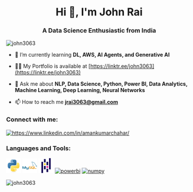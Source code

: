 <h1 align="center">Hi 👋, I'm John Rai</h1>
<h3 align="center">A Data Science Enthusiastic from India</h3>

<p align="left"> <img src="https://komarev.com/ghpvc/?username=john3063&label=Profile%20views&color=0e75b6&style=flat" alt="john3063" /> </p>

- 🌱 I’m currently learning **DL, AWS, AI Agents, and Generative AI**

- 👨‍💻 My Portfolio is available at [https://linktr.ee/john3063](https://linktr.ee/john3063)

- 💬 Ask me about **NLP, Data Science, Python, Power BI, Data Analytics, Machine Learning, Deep Learning, Neural Networks**

- 📫 How to reach me **jrai3063@gmail.com**

<h3 align="left">Connect with me:</h3>
<p align="left">
<a href="https://www.linkedin.com/in/john-rai-042185213" target="blank"><img align="center" src="https://raw.githubusercontent.com/rahuldkjain/github-profile-readme-generator/master/src/images/icons/Social/linked-in-alt.svg" alt="https://www.linkedin.com/in/amankumarchahar/" height="30" width="40" /></a>
</p>

<h3 align="left">Languages and Tools:</h3>
<p align="left"> <a href="https://www.python.org" target="_blank" rel="noreferrer"><img src="https://raw.githubusercontent.com/devicons/devicon/master/icons/python/python-original.svg" alt="python" width="40" height="40"/></a> <a href="https://www.mysql.com/" target="_blank" rel="noreferrer"><img src="https://raw.githubusercontent.com/devicons/devicon/master/icons/mysql/mysql-original-wordmark.svg" alt="mysql" width="40" height="40"/></a> <a href="https://pandas.pydata.org/" target="_blank" rel="noreferrer"><img src="https://raw.githubusercontent.com/devicons/devicon/2ae2a900d2f041da66e950e4d48052658d850630/icons/pandas/pandas-original.svg" alt="pandas" width="40" height="40"/></a> <a href="https://powerbi.microsoft.com/" target="_blank" rel="noreferrer"><img src="https://www.vectorlogo.zone/logos/microsoft_powerbi/microsoft_powerbi-icon.svg" alt="powerbi" width="40" height="40"/></a> <a href="https://numpy.org/" target="_blank" rel="noreferrer"><img src="https://upload.wikimedia.org/wikipedia/commons/1/1a/NumPy_logo.svg" alt="numpy" width="40" height="40"/></a> </p>

<p><img align="center" src="https://github-readme-stats.vercel.app/api/top-langs?username=john3063&show_icons=true&locale=en&layout=compact" alt="john3063" /></p>

